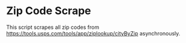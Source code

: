 # Zip Code Scrape
This script scrapes all zip codes from https://tools.usps.com/tools/app/ziplookup/cityByZip asynchronously.
